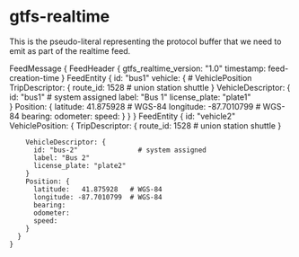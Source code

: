 gtfs-realtime
===============

This is the pseudo-literal representing the protocol buffer that
we need to emit as part of the realtime feed.

FeedMessage {
    FeedHeader {
      gtfs_realtime_version: "1.0"
      timestamp: feed-creation-time
    }
    FeedEntity {
      id: "bus1"
      vehicle: {                    # VehiclePosition
        TripDescriptor: {
          route_id: 1528            # union station shuttle
        }
        VehicleDescriptor: {
          id: "bus1"                # system assigned
          label: "Bus 1"
          license_plate: "plate1"   
        }
        Position: {
          latitude:   41.875928   # WGS-84
          longitude: -87.7010799  # WGS-84
          bearing:
          odometer:
          speed:
        }
      }
    }
    FeedEntity {
      id: "vehicle2"
      VehiclePosition: {
        TripDescriptor: {
          route_id: 1528            # union station shuttle
        }

        VehicleDescriptor: {
          id: "bus-2"               # system assigned
          label: "Bus 2"
          license_plate: "plate2"   
        }
        Position: {
          latitude:   41.875928   # WGS-84
          longitude: -87.7010799  # WGS-84
          bearing:
          odometer:
          speed:
        }
      }
    }
